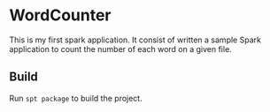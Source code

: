 # WordCounter

This is my first spark application. It consist of written a sample Spark application to count the number of each word on a given file.

## Build

Run `spt package` to build the project. 